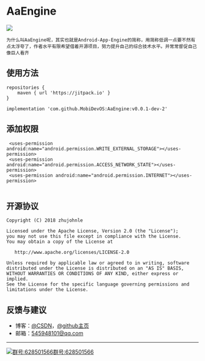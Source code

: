 # AaEngine
[![](https://jitpack.io/v/MobiDevOS/mobidevlibrary.svg)](https://jitpack.io/#MobiDevOS/mobidevlibrary)

`为什么叫AaEngine呢，其实也就是Android-App-Engine的简称，用简称低调一点要不然有点太浮夸了，作者水平有限希望借着开源项目，努力提升自己的综合技术水平。并常常督促自己像巨人看齐`

## 使用方法

```
repositories {
    maven { url 'https://jitpack.io' }
}

implementation 'com.github.MobiDevOS:AaEngine:v0.0.1-dev-2'

```

## 添加权限
```
 <uses-permission android:name="android.permission.WRITE_EXTERNAL_STORAGE"></uses-permission>
 <uses-permission android:name="android.permission.ACCESS_NETWORK_STATE"></uses-permission>
 <uses-permission android:name="android.permission.INTERNET"></uses-permission>
 
```

## 开源协议

```
Copyright (C) 2018 zhujohnle

Licensed under the Apache License, Version 2.0 (the "License");
you may not use this file except in compliance with the License.
You may obtain a copy of the License at

   http://www.apache.org/licenses/LICENSE-2.0

Unless required by applicable law or agreed to in writing, software
distributed under the License is distributed on an "AS IS" BASIS,
WITHOUT WARRANTIES OR CONDITIONS OF ANY KIND, either express or implied.
See the License for the specific language governing permissions and
limitations under the License.
```


## 反馈与建议

- 博客：[@CSDN](https://blog.csdn.net/zhujohnle)，[@github主页](https://mobidevos.github.io "个人博客")
- 邮箱：<545948101@qq.com>

---------
<a target="_blank" href="//shang.qq.com/wpa/qunwpa?idkey=a8db5d8f95bc432606fd79c3d6e494e8a97401671c27de4a8fe975382a441a3e"><img border="0" src="http://pub.idqqimg.com/wpa/images/group.png" alt="群号:628501566" title="群号:628501566">群号:628501566</a>
